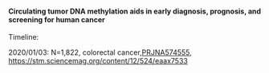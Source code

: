 #### Circulating tumor DNA methylation aids in early diagnosis, prognosis, and screening for human cancer

Timeline:

2020/01/03: N=1,822, colorectal cancer,[PRJNA574555](https://www.ncbi.nlm.nih.gov/Traces/study/?query_key=2&WebEnv=NCID_1_64239416_130.14.18.97_5555_1578143241_3795030696_0MetA0_S_HStore&o=acc_s%3Aa), https://stm.sciencemag.org/content/12/524/eaax7533
